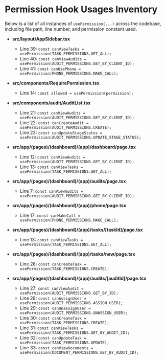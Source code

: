 # Permission Hook Usages Inventory

Below is a list of all instances of `usePermission(...)` across the codebase, including file path, line number, and permission constant used.

- **src/layout/AppSidebar.tsx**
  - Line 39: `const canViewTasks = usePermission(TASK_PERMISSIONS.GET_ALL);`
  - Line 40: `const canViewAudits = usePermission(AUDIT_PERMISSIONS.GET_BY_CLIENT_ID);`
  - Line 41: `const canUsePhone = usePermission(PHONE_PERMISSIONS.MAKE_CALL);`

- **src/components/RequirePermission.tsx**
  - Line 14: `const allowed = usePermission(permission);`

- **src/components/audit/AuditList.tsx**
  - Line 21: `const canViewAudits = usePermission(AUDIT_PERMISSIONS.GET_BY_CLIENT_ID);`
  - Line 22: `const canCreateAudit = usePermission(AUDIT_PERMISSIONS.CREATE);`
  - Line 23: `const canUpdateStageStatus = usePermission(AUDIT_PERMISSIONS.UPDATE_STAGE_STATUS);`

- **src/app/(pages)/(dashboard)/(app)/dashboard/page.tsx**
  - Line 12: `const canViewAudits = usePermission(AUDIT_PERMISSIONS.GET_BY_CLIENT_ID);`
  - Line 13: `const canViewTasks = usePermission(TASK_PERMISSIONS.GET_ALL);`

- **src/app/(pages)/(dashboard)/(app)/audits/page.tsx**
  - Line 7: `const canViewAudits = usePermission(AUDIT_PERMISSIONS.GET_BY_CLIENT_ID);`

- **src/app/(pages)/(dashboard)/(app)/phone/page.tsx**
  - Line 17: `const canMakeCall = usePermission(PHONE_PERMISSIONS.MAKE_CALL);`

- **src/app/(pages)/(dashboard)/(app)/tasks/[taskId]/page.tsx**
  - Line 13: `const canViewTasks = usePermission(TASK_PERMISSIONS.GET_ALL);`

- **src/app/(pages)/(dashboard)/(app)/tasks/new/page.tsx**
  - Line 28: `const canCreateTask = usePermission(TASK_PERMISSIONS.CREATE);`

- **src/app/(pages)/(dashboard)/(app)/audits/[auditId]/page.tsx**
  - Line 27: `const canViewAudit = usePermission(AUDIT_PERMISSIONS.GET_BY_ID);`
  - Line 28: `const canAssignUser = usePermission(AUDIT_PERMISSIONS.ASSIGN_USER);`
  - Line 29: `const canUnassignUser = usePermission(AUDIT_PERMISSIONS.UNASSIGN_USER);`
  - Line 30: `const canCreateTask = usePermission(TASK_PERMISSIONS.CREATE);`
  - Line 31: `const canViewTasks = usePermission(TASK_PERMISSIONS.GET_BY_AUDIT_ID);`
  - Line 32: `const canUpdateTask = usePermission(TASK_PERMISSIONS.UPDATE);`
  - Line 33: `const canViewDocuments = usePermission(DOCUMENT_PERMISSIONS.GET_BY_AUDIT_ID);`

